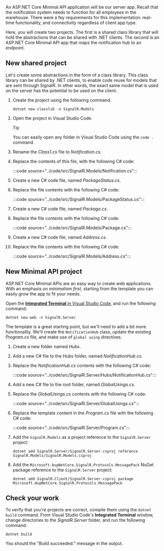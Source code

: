 An ASP.NET Core Minimal API application will be our server app. Recall that the notification system needs to function for all employees in the warehouse. There were a fey requirements for this implementation: real-time functionality, and connectivity regardless of client app type.

Here, you will create two projects. The first is a shared class library that will hold the abstractions that can be shared with .NET clients. The second is an ASP.NET Core Minimal API app that maps the notification hub to an endpoint.

## New shared project

Let's create some abstractions in the form of a class library. This class library can be shared by .NET clients, to enable code reuse for models that are sent through SignalR. In other words, the exact same model that is used on the server has the potential to be used on the client.

1. Create the project using the following command.

    ```dotnetcli
    dotnet new classlib -n SignalR.Models
    ```

1. Open the project in Visual Studio Code.

    > [!TIP]
    > You can easily open any folder in Visual Studio Code using the `code .` command.

1. Rename the *Class1.cs* file to *Notification.cs*.
1. Replace the contents of this file, with the following C# code:

    :::code source="../code/src/SignalR.Models/Notification.cs":::

1. Create a new C# code file, named *PackageStatus.cs*.
1. Replace the file contents with the following C# code:

    :::code source="../code/src/SignalR.Models/PackageStatus.cs":::

1. Create a new C# code file, named *Package.cs*.
1. Replace the file contents with the following C# code:

    :::code source="../code/src/SignalR.Models/Package.cs":::

1. Create a new C# code file, named *Address.cs*.
1. Replace the file contents with the following C# code:

    :::code source="../code/src/SignalR.Models/Address.cs":::

## New Minimal API project

ASP.NET Core Minimal APIs are an easy way to create web applications. With an emphasis on *minimalism first*, starting from the template you can easily grow the app to fit your needs.

Open the [**Integrated Terminal** in Visual Studio Code](https://code.visualstudio.com/docs/editor/integrated-terminal), and run the following command:

```dotnetcli
dotnet new web -n SignalR.Server
```

The template is a great starting point, but we'll need to add a bit more functionality. We'll create the `NotificationHub` class, update the existing *Program.cs* file, and make use of `global using` directives.

1. Create a new folder named *Hubs*.
1. Add a new C# file to the *Hubs* folder, named *NotificationHub.cs*.
1. Replace the *NotificationHub.cs* contents with the following C# code:

    :::code source="../code/src/SignalR.Server/Hubs/NotificationHub.cs":::

1. Add a new C# file to the root folder, named *GlobalUsings.cs*.
1. Replace the *GlobalUsings.cs* contents with the following C# code:

    :::code source="../code/src/SignalR.Server/GlobalUsings.cs":::

1. Replace the template content in the *Program.cs* file with the following C# code:

    :::code source="../code/src/SignalR.Server/Program.cs":::

1. Add the `SignalR.Models` as a project reference to the `SignalR.Server` project:

    ```dotnetcli
    dotnet add SignalR.Server/SignalR.Server.csproj reference SignalR.Models/SignalR.Models.csproj
    ```

1. Add the `Microsoft.AspNetCore.SignalR.Protocols.MessagePack` NuGet package reference to the `SignalR.Server` project:

    ```dotnetcli
    dotnet add SignalR.Client/SignalR.Server.csproj package Microsoft.AspNetCore.SignalR.Protocols.MessagePack
    ```

## Check your work

To verify that you're projects are correct, compile them using the `dotnet build` command. From Visual Studio Code's **Integrated Terminal** window, change directories to the *SignalR.Server* folder, and run the following command:

```dotnetcli
dotnet build
```

You should the "Build succeeded." message in the output.
